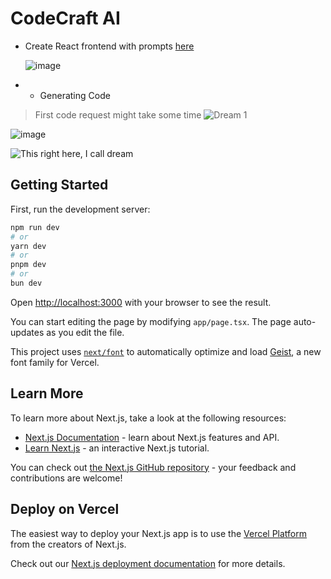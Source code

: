 # CodeCraft AI
- Create React frontend with prompts [here](https://codecraftdev.vercel.app/)

  ![image](https://github.com/user-attachments/assets/603e2896-7611-47ab-b78a-42a9a44f0a8c)


- - Generating Code
> First code request might take some time 
![Dream 1](https://github.com/user-attachments/assets/282d3019-d881-45a3-a910-40886953cdbe)


 ![image](https://github.com/user-attachments/assets/9a25d030-4ddc-4ff2-9ff6-d0482d5287a1)

  
![This right here, I call dream](https://github.com/user-attachments/assets/451dd3cc-ea8c-4e75-b561-bccb2f013b0c)




## Getting Started

First, run the development server:

```bash
npm run dev
# or
yarn dev
# or
pnpm dev
# or
bun dev
```

Open [http://localhost:3000](http://localhost:3000) with your browser to see the result.

You can start editing the page by modifying `app/page.tsx`. The page auto-updates as you edit the file.

This project uses [`next/font`](https://nextjs.org/docs/app/building-your-application/optimizing/fonts) to automatically optimize and load [Geist](https://vercel.com/font), a new font family for Vercel.

## Learn More

To learn more about Next.js, take a look at the following resources:

- [Next.js Documentation](https://nextjs.org/docs) - learn about Next.js features and API.
- [Learn Next.js](https://nextjs.org/learn) - an interactive Next.js tutorial.

You can check out [the Next.js GitHub repository](https://github.com/vercel/next.js) - your feedback and contributions are welcome!

## Deploy on Vercel

The easiest way to deploy your Next.js app is to use the [Vercel Platform](https://vercel.com/new?utm_medium=default-template&filter=next.js&utm_source=create-next-app&utm_campaign=create-next-app-readme) from the creators of Next.js.

Check out our [Next.js deployment documentation](https://nextjs.org/docs/app/building-your-application/deploying) for more details.
